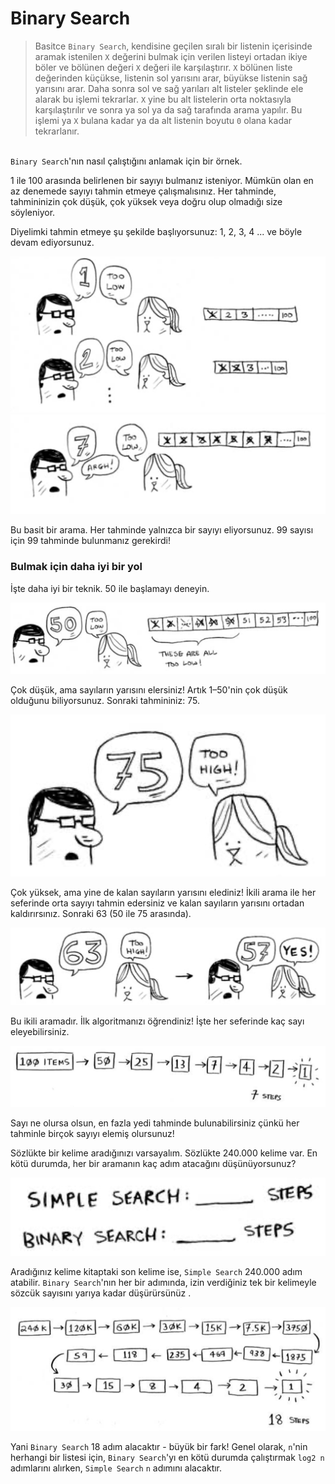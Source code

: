 # Binary Search
> Basitce `Binary Search`, kendisine geçilen sıralı bir listenin içerisinde aramak istenilen `X` değerini bulmak için verilen listeyi ortadan ikiye böler ve bölünen değeri `X` değeri ile karşılaştırır. `X` bölünen liste değerinden küçükse, listenin sol yarısını arar, büyükse listenin sağ yarısını arar. Daha sonra sol ve sağ yarıları alt listeler şeklinde ele alarak bu işlemi tekrarlar. `X` yine bu alt listelerin orta noktasıyla karşılaştırılır ve sonra ya sol ya da sağ tarafında arama yapılır. Bu işlemi ya `X` bulana kadar ya da alt listenin boyutu `0` olana kadar tekrarlanır.

\
`Binary Search`'nın nasıl çalıştığını anlamak için bir örnek. 

1 ile 100 arasında belirlenen bir sayıyı bulmanız isteniyor. Mümkün olan en az denemede sayıyı tahmin etmeye çalışmalısınız. Her tahminde, tahmininizin çok düşük, çok yüksek veya doğru olup olmadığı size söyleniyor.

Diyelimki tahmin etmeye şu şekilde başlıyorsunuz: 1, 2, 3, 4 ... ve böyle devam ediyorsunuz.

![basit arama 01](../../assets/images/simple-search-01.png)
![basit arama 02](../../assets/images/simple-search-02.png)

Bu basit bir arama. Her tahminde yalnızca bir sayıyı eliyorsunuz. 99 sayısı için 99 tahminde bulunmanız gerekirdi!

### **Bulmak için daha iyi bir yol**
İşte daha iyi bir teknik. 50 ile başlamayı deneyin.

![ikili arama 01](../../assets/images/binary-search-01.png)

Çok düşük, ama sayıların yarısını elersiniz! Artık 1–50'nin çok düşük olduğunu biliyorsunuz. Sonraki tahmininiz: 75.

![ikili arama 02](../../assets/images/binary-search-02.png)

Çok yüksek, ama yine de kalan sayıların yarısını elediniz! İkili arama ile her seferinde orta sayıyı tahmin edersiniz ve kalan sayıların yarısını ortadan kaldırırsınız. Sonraki 63 (50 ile 75 arasında).

![ikili arama 03](../../assets/images/binary-search-03.png)

Bu ikili aramadır. İlk algoritmanızı öğrendiniz! İşte her seferinde kaç sayı eleyebilirsiniz.

![ikili arama 04](../../assets/images/binary-search-04.png)

Sayı ne olursa olsun, en fazla yedi tahminde bulunabilirsiniz çünkü her tahminle birçok sayıyı elemiş olursunuz!

Sözlükte bir kelime aradığınızı varsayalım. Sözlükte 240.000 kelime var. En kötü durumda, her bir aramanın kaç adım atacağını düşünüyorsunuz?

![ikili arama 05](../../assets/images/binary-search-05.png)

Aradığınız kelime kitaptaki son kelime ise, `Simple Search` 240.000 adım atabilir. `Binary Search`'nın her bir adımında, izin verdiğiniz tek bir kelimeyle sözcük sayısını yarıya kadar düşürürsünüz .

![ikili arama 06](../../assets/images/binary-search-06.png)

Yani `Binary Search` 18 adım alacaktır - büyük bir fark! Genel olarak, `n`'nin herhangi bir listesi için, `Binary Search`'yı en kötü durumda çalıştırmak `log2 n` adımlarını alırken, `Simple Search` `n` adımını alacaktır.